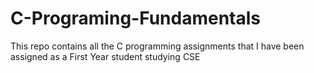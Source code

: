 # C-Programing-Fundamentals
This repo contains all the C programming assignments that I have been assigned as a First Year student studying CSE
